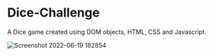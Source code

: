 # Dice-Challenge
A Dice game created using DOM objects, HTML, CSS and Javascript. 


![Screenshot 2022-06-19 182854](https://user-images.githubusercontent.com/95876637/174482160-838420aa-e604-4647-9823-6dfb0a70e505.png)

